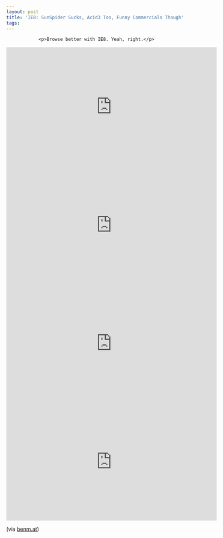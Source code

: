 ```yaml
---
layout: post
title: 'IE8: SunSpider Sucks, Acid3 Too, Funny Commercials Though'
tags:
---
```



                <p>Browse better with IE8. Yeah, right.</p>
<iframe width="560" height="315" src="https://www.youtube.com/embed/QjUzzxAKs20&amp;feature=player_embedded" frameborder="0" allowfullscreen></iframe> <iframe width="560" height="315" src="https://www.youtube.com/embed/2aA_PEltVTw&amp;feature=player_embedded" frameborder="0" allowfullscreen></iframe> <iframe width="560" height="315" src="https://www.youtube.com/embed/8-9Mjm-Hohc&amp;feature=player_embedded" frameborder="0" allowfullscreen></iframe> <iframe width="560" height="315" src="https://www.youtube.com/embed/JyQolo0Xdqw&amp;feature=player_embedded" frameborder="0" allowfullscreen></iframe>
<p>(via <a href="http://www.benm.at/2009/06/30/microsoft-ie8-werbespots/">benm.at</a>)</p>
